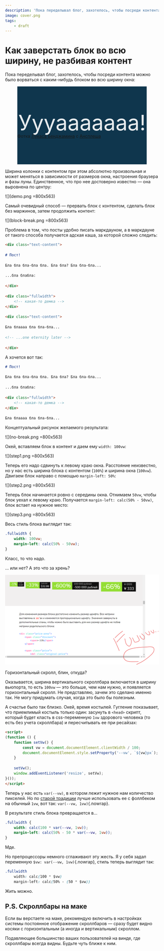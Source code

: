 ```yaml
---
description: 'Пока переделывал блог, захотелось, чтобы посреди контента можно было ворваться с каким-нибудь блоком во всю ширину окна'
image: cover.png
tags:
    - draft
---
```


# Как заверстать блок во всю ширину, не разбивая контент

Пока переделывал блог, захотелось, чтобы посреди контента можно было ворваться с каким-нибудь блоком во всю ширину окна:

<figure class="is-demo is-arbitrary" style="background: #0f364d no-repeat center/cover url(lucas-benjamin-wQLAGv4_OYs-unsplash.jpg); padding-top: 6em; padding-bottom: 6em;">
    <div class="content-box text-container" style="color: rgba(255, 255, 255, 0.9); text-align: center;">
        <div style="font-size: 5em; line-height: 1em;">Ууу&shy;ааа&shy;аааа!</div>
    </div>
    <figcaption>
        Фотка <a class="is-colored-bg" href="https://unsplash.com/@aznbokchoy?utm_source=unsplash&amp;utm_medium=referral&amp;utm_content=creditCopyText">Лукаса Бенджамина</a> с <a class="is-colored-bg" href="https://unsplash.com/?utm_source=unsplash&amp;utm_medium=referral&amp;utm_content=creditCopyText">Ансплеша</a>
    </figcaption>
</figure>

Ширина колонки с контентом при этом абсолютно произвольная и может меняться в зависимости от размеров окна, настроения браузера и фазы луны. Единственное, что про нее достоверно известно — она выровнена по центру:

![](demo.png =800x563)

Самый очевидный способ — прервать блок с контентом, сделать блок без маржинов, затем продолжить контент:

![](block-break.png =800x563)

Проблема в том, что посты удобно писать маркдауном, а в маркдауне от такого способа получается адская каша, за которой сложно следить:

```markdown
<div class="text-content">

# Пост!

Бла бла бла-бла бла. Бла бла? Бла бла-бла...

...бла блабла:

</div>

<div class="fullwidth">
    <!-- какая-то демка -->
</div>

<div class="text-content">

Бла блаааа бла бла-бла...

<!-- ...one eternity later -->

</div>
```

А хочется вот так:

```markdown
# Пост!

Бла бла бла-бла бла. Бла бла? Бла бла-бла...

...бла блабла:

<div class="fullwidth">
    <!-- какая-то демка -->
</div>

Бла блаааа бла бла-бла...
```

Концептуальный рисунок желаемого результата:

![](no-break.png =800x563)

Окей, вставляем блок в контент и даем ему `width: 100vw`:

![](step1.png =800x563)

Теперь его надо сдвинуть к левому краю окна. Расстояние неизвестно, но у нас есть ширина блока с контентом (`100%`) и ширина окна (`100vw`). Двигаем блок направо с помощью `margin-left: 50%`:

![](step2.png =800x563)

Теперь блок начинается ровно с середины окна. Отнимаем `50vw`, чтобы блок уехал к левому краю. Получается `margin-left: calc(50% - 50vw)`, блок встает на нужное место:

![](step3.png =800x563)

Весь стиль блока выглядит так:

```css
.fullwidth {
    width: 100vw;
    margin-left: calc(50% - 50vw);
}
```

Класс, то что надо.

... или нет? А это что за хрень?

![](fuuuuuuuuu.png)

Горизонтальный скролл, блин, откуда?

Оказывается, ширина вертикального скроллбара включается в ширину вьюпорта, то есть `100vw` — это больше, чем нам нужно, и появляется горизонтальный скролл. Не представляю, зачем это сделано именно так. Не могу придумать случая, когда это было бы полезным.

А счастье было так близко. Окей, время костылей. Гугление показывает, что приемлимый костыль только один: засунуть в `<head>` скрипт, который будет класть в css-переменную `1vw` здорового человека (то есть без учета скроллбара) и пересчитывать ее при ресайзах:

```html
<script>
(function () {
    function setVw() {
        const vw = document.documentElement.clientWidth / 100;
        document.documentElement.style.setProperty('--vw', `${vw}px`);
    }

    setVw();
    window.addEventListener('resize', setVw);
}());
</script>
```

Теперь у нас есть `var(--vw)`, в котором лежит нужное нам количество пикселей. Но по [старой традиции](https://htmlacademy.ru/blog/boost/frontend/graceful-degradation) лучше использовать ее с фоллбеком на обычный `1vw`, вот так: `var(--vw, 1vw)`{.nowrap}.

В результате стиль блока превращается в...

```css
.fullwidth {
    width: calc(100 * var(--vw, 1vw));
    margin-left: calc(50% - 50 * var(--vw, 1vw));
}
```

Мде.

Но препроцессоры немного сглаживают эту жесть. Я у себя задал переменную `$vw: var(--vw, 1vw)`{.nowrap}, стиль теперь выглядит так:

```css
.fullwidth
    width: calc(100 * $vw)
    margin-left: calc(50% - (50 * $vw))
```

Жить можно.

## P.S. Скроллбары на маке

Если вы верстаете на маке, рекомендую включить в настройках системы постоянное отображение скроллбаров — сразу будет видно косяки с горизонтальным (а иногда и вертикальным) скроллом.

Подавляющее большинство ваших пользователей на винде, где скроллбары всегда видны. Будьте чуть ближе к ним.
